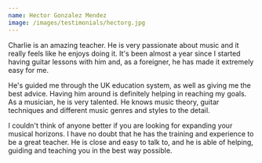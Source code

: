 ```yaml
---
name: Hector Gonzalez Mendez
image: /images/testimonials/hectorg.jpg
---
```


Charlie is an amazing teacher. He is very passionate about music and it really feels like he enjoys doing it. It's been almost a year since I started having guitar lessons with him and, as a foreigner, he has made it extremely easy for me.

He's guided me through the UK education system, as well as giving me the best advice. Having him around is definitely helping in reaching my goals. As a musician, he is very talented. He knows music theory, guitar techniques and different music genres and styles to the detail.

I couldn't think of anyone better if you are looking for expanding your musical horizons. I have no doubt that he has the training and experience to be a great teacher. He is close and easy to talk to, and he is able of helping, guiding and teaching you in the best way possible.